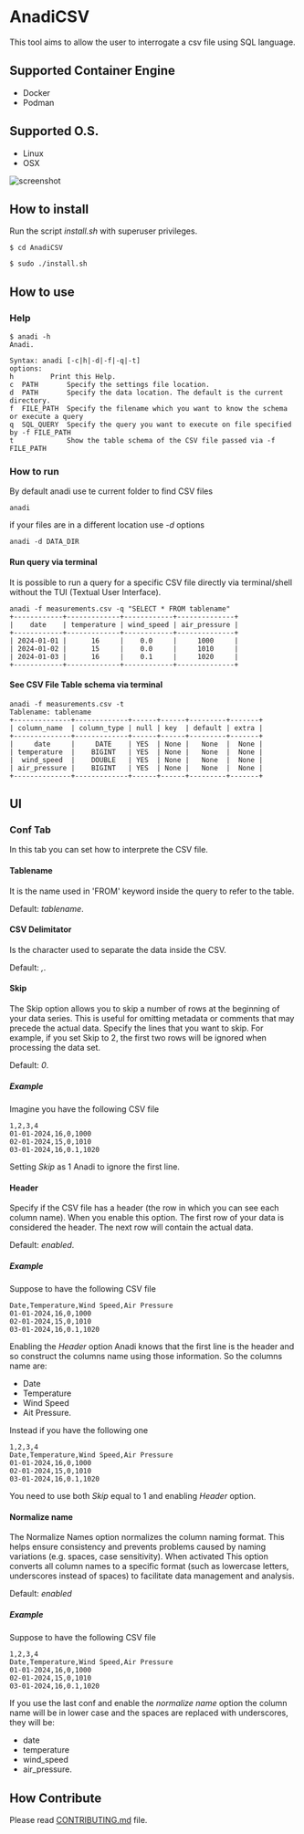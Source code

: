 # AnadiCSV

This tool aims to allow the user to interrogate a csv file using SQL language.

## Supported Container Engine

   - Docker
   - Podman

## Supported O.S.

   - Linux
   - OSX


![screenshot](images/screenshots/screenshot1.png)


## How to install

Run the script *install.sh* with superuser privileges.

```shell
$ cd AnadiCSV

$ sudo ./install.sh

```

## How to use

### Help

```shell
$ anadi -h
Anadi.

Syntax: anadi [-c|h|-d|-f|-q|-t]
options:
h         Print this Help.
c  PATH       Specify the settings file location.
d  PATH       Specify the data location. The default is the current directory.
f  FILE_PATH  Specify the filename which you want to know the schema or execute a query
q  SQL_QUERY  Specify the query you want to execute on file specified by -f FILE_PATH
t             Show the table schema of the CSV file passed via -f FILE_PATH
```

### How to run

By default anadi use te current folder to find CSV files

```shell
anadi
```

if your files are in a different location use *-d* options


```shell
anadi -d DATA_DIR
```

#### Run query via terminal

It is possible to run a query for a specific CSV file directly via terminal/shell 
without the TUI (Textual User Interface).

```shell
anadi -f measurements.csv -q "SELECT * FROM tablename"
+------------+-------------+------------+--------------+
|    date    | temperature | wind_speed | air_pressure |
+------------+-------------+------------+--------------+
| 2024-01-01 |      16     |    0.0     |     1000     |
| 2024-01-02 |      15     |    0.0     |     1010     |
| 2024-01-03 |      16     |    0.1     |     1020     |
+------------+-------------+------------+--------------+
```

#### See CSV File Table schema via terminal

```shell
anadi -f measurements.csv -t
Tablename: tablename
+--------------+-------------+------+------+---------+-------+
| column_name  | column_type | null | key  | default | extra |
+--------------+-------------+------+------+---------+-------+
|     date     |     DATE    | YES  | None |   None  |  None |
| temperature  |    BIGINT   | YES  | None |   None  |  None |
|  wind_speed  |    DOUBLE   | YES  | None |   None  |  None |
| air_pressure |    BIGINT   | YES  | None |   None  |  None |
+--------------+-------------+------+------+---------+-------+
```


## UI

### Conf Tab

In this tab you can set how to interprete the CSV file.

#### Tablename

It is the name used in 'FROM' keyword inside the query to refer to the table.

Default: *tablename*.

#### CSV Delimitator

Is the character used to separate the data inside the CSV.

Default: *,*.

#### Skip

The Skip option allows you to skip a number of rows at the beginning of your data series. This is useful for omitting metadata or comments that may precede the actual data.
Specify the lines that you want to skip. For example, if you set Skip to 2, the first two rows will be ignored when processing the data set.

Default: *0*.

##### Example

Imagine you have the following CSV file

```csv
1,2,3,4
01-01-2024,16,0,1000
02-01-2024,15,0,1010
03-01-2024,16,0.1,1020
```
Setting _Skip_ as 1 Anadi to ignore the first line.


#### Header

Specify if the CSV file has a header (the row in which you can see each column name).
When you enable this option. The first row of your data is considered the header. The next row will contain the actual data.

Default: *enabled*.

##### Example

Suppose to have the following CSV file

```csv
Date,Temperature,Wind Speed,Air Pressure
01-01-2024,16,0,1000
02-01-2024,15,0,1010
03-01-2024,16,0.1,1020
```

Enabling the _Header_ option Anadi knows that the first line is the header and so construct the columns name using those
information.
So the columns name are:
 - Date
 - Temperature
 - Wind Speed
 - Ait Pressure.

Instead if you have the following one


```csv
1,2,3,4
Date,Temperature,Wind Speed,Air Pressure
01-01-2024,16,0,1000
02-01-2024,15,0,1010
03-01-2024,16,0.1,1020
```

You need to use both _Skip_ equal to 1 and enabling _Header_ option.

#### Normalize name

The Normalize Names option normalizes the column naming format. This helps ensure consistency and prevents problems caused by naming variations (e.g. spaces, case sensitivity).
When activated This option converts all column names to a specific format (such as lowercase letters, underscores instead of spaces) to facilitate data management and analysis.

Default: *enabled*

##### Example

Suppose to have the following CSV file

```csv
1,2,3,4
Date,Temperature,Wind Speed,Air Pressure
01-01-2024,16,0,1000
02-01-2024,15,0,1010
03-01-2024,16,0.1,1020
```

If you use the last conf and enable the _normalize name_ option the column name will be in lower case and the spaces are replaced with underscores, they will be:

 - date
 - temperature
 - wind_speed
 - air_pressure.
 

## How Contribute

Please read [CONTRIBUTING.md](CONTRIBUTING.md) file.
